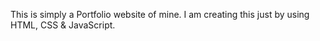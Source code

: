 This is simply a Portfolio website of mine. 
I am creating this just by using HTML, CSS & JavaScript.

